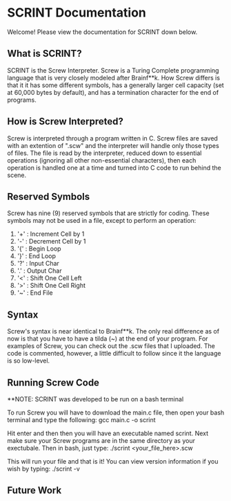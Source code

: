 # SCRINT Documentation
Welcome! Please view the documentation for SCRINT down below.

## What is SCRINT?
SCRINT is the Screw Interpreter. Screw is a Turing Complete programming language that is very closely modeled after Brainf\*\*k. How Screw differs is that it it has some different symbols, has a generally larger cell capacity (set at 60,000 bytes by default), and has a termination character for the end of programs.

## How is Screw Interpreted?
Screw is interpreted through a program written in C. Screw files are saved with an extention of ".scw" and the interpreter will handle only those types of files. The file is read by the interpreter, reduced down to essential operations (ignoring all other non-essential characters), then each operation is handled one at a time and turned into C code to run behind the scene.

## Reserved Symbols
Screw has nine (9) reserved symbols that are strictly for coding. These symbols may not be used in a file, except to perform an operation:
1. '+' : Increment Cell by 1
2. '-' : Decrement Cell by 1
3. '{' : Begin Loop
4. '}' : End Loop
5. '?' : Input Char
6. '.' : Output Char
7. '<' : Shift One Cell Left
8. '>' : Shift One Cell Right
9. '~' : End File

## Syntax
Screw's syntax is near identical to Brainf\*\*k. The only real difference as of now is that you have to have a tilda (~) at the end of your program. For examples of Screw, you can check out the .scw files that I uploaded. The code is commented, however, a little difficult to follow since it the language is so low-level.

## Running Screw Code
**NOTE: SCRINT was developed to be run on a bash terminal

To run Screw you will have to download the main.c file, then open your bash terminal and type the following: 
gcc main.c -o scrint

Hit enter and then then you will have an executable named scrint. Next make sure your Screw programs are in the same directory as your exectubale. Then in bash, just type:                                                                                                 ./scrint <your_file_here>.scw

This will run your file and that is it! You can view version information if you wish by typing:                                         ./scrint -v

## Future Work
